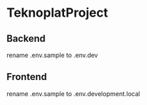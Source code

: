 # TeknoplatProject

## Backend
rename .env.sample to .env.dev

## Frontend
rename .env.sample to .env.development.local
